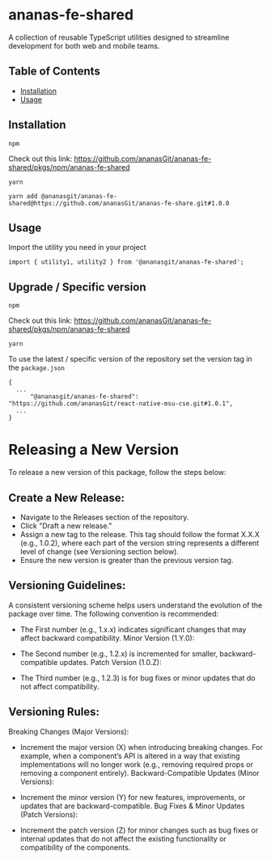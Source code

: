 # ananas-fe-shared

A collection of reusable TypeScript utilities designed to streamline development for both web and mobile teams.

## Table of Contents

- [Installation](#installation)
- [Usage](#usage)

## Installation

`npm`

Check out this link: https://github.com/ananasGit/ananas-fe-shared/pkgs/npm/ananas-fe-shared

`yarn` 

```
yarn add @ananasgit/ananas-fe-shared@https://github.com/ananasGit/ananas-fe-share.git#1.0.0
```

## Usage
Import the utility you need in your project
```
import { utility1, utility2 } from '@ananasgit/ananas-fe-shared';
```

## Upgrade / Specific version
`npm`

Check out this link: https://github.com/ananasGit/ananas-fe-shared/pkgs/npm/ananas-fe-shared

`yarn`

To use the latest / specific version of the repository set the version tag in the `package.json`
```
{
  ...
      "@ananasgit/ananas-fe-shared": "https://github.com/ananasGit/react-native-msu-cse.git#1.0.1",
  ...
}
```

# Releasing a New Version
To release a new version of this package, follow the steps below:

## Create a New Release:

- Navigate to the Releases section of the repository.
- Click "Draft a new release."
- Assign a new tag to the release. This tag should follow the format X.X.X (e.g., 1.0.2), where each part of the version string represents a different level of change (see Versioning section below).
- Ensure the new version is greater than the previous version tag.

## Versioning Guidelines:

A consistent versioning scheme helps users understand the evolution of the package over time. The following convention is recommended:

- The First number (e.g., 1.x.x) indicates significant changes that may affect backward compatibility.
Minor Version (1.Y.0):

- The Second number (e.g., 1.2.x) is incremented for smaller, backward-compatible updates.
Patch Version (1.0.Z):

- The Third number (e.g., 1.2.3) is for bug fixes or minor updates that do not affect compatibility.

## Versioning Rules:
Breaking Changes (Major Versions):

- Increment the major version (X) when introducing breaking changes. For example, when a component’s API is altered in a way that existing implementations will no longer work (e.g., removing required props or removing a component entirely).
Backward-Compatible Updates (Minor Versions):

- Increment the minor version (Y) for new features, improvements, or updates that are backward-compatible.
Bug Fixes & Minor Updates (Patch Versions):

- Increment the patch version (Z) for minor changes such as bug fixes or internal updates that do not affect the existing functionality or compatibility of the components.
